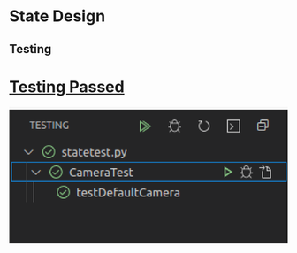 # State Design
## Testing
# [Testing Passed](https://github.com/Rytheking/OOP-refleming/blob/main/statedesign/Screen%20Shot%202021-05-11%20at%2012.54.48%20PM.png)
![testing passed](https://github.com/Rytheking/OOP-refleming/blob/main/statedesign/Screen%20Shot%202021-05-11%20at%2012.54.48%20PM.png)
